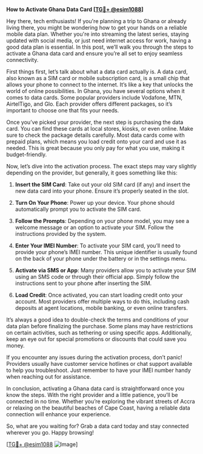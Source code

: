 **How to Activate Ghana Data Card [[TG💪+ @esim1088](https://t.me/s/esim1088)]**

Hey there, tech enthusiasts! If you're planning a trip to Ghana or already living there, you might be wondering how to get your hands on a reliable mobile data plan. Whether you're into streaming the latest series, staying updated with social media, or just need internet access for work, having a good data plan is essential. In this post, we’ll walk you through the steps to activate a Ghana data card and ensure you’re all set to enjoy seamless connectivity.

First things first, let’s talk about what a data card actually is. A data card, also known as a SIM card or mobile subscription card, is a small chip that allows your phone to connect to the internet. It’s like a key that unlocks the world of online possibilities. In Ghana, you have several options when it comes to data cards. Some popular providers include Vodafone, MTN, AirtelTigo, and Glo. Each provider offers different packages, so it’s important to choose one that fits your needs.

Once you’ve picked your provider, the next step is purchasing the data card. You can find these cards at local stores, kiosks, or even online. Make sure to check the package details carefully. Most data cards come with prepaid plans, which means you load credit onto your card and use it as needed. This is great because you only pay for what you use, making it budget-friendly.

Now, let’s dive into the activation process. The exact steps may vary slightly depending on the provider, but generally, it goes something like this:

1. **Insert the SIM Card**: Take out your old SIM card (if any) and insert the new data card into your phone. Ensure it’s properly seated in the slot.

2. **Turn On Your Phone**: Power up your device. Your phone should automatically prompt you to activate the SIM card.

3. **Follow the Prompts**: Depending on your phone model, you may see a welcome message or an option to activate your SIM. Follow the instructions provided by the system.

4. **Enter Your IMEI Number**: To activate your SIM card, you’ll need to provide your phone’s IMEI number. This unique identifier is usually found on the back of your phone under the battery or in the settings menu.

5. **Activate via SMS or App**: Many providers allow you to activate your SIM using an SMS code or through their official app. Simply follow the instructions sent to your phone after inserting the SIM.

6. **Load Credit**: Once activated, you can start loading credit onto your account. Most providers offer multiple ways to do this, including cash deposits at agent locations, mobile banking, or even online transfers.

It’s always a good idea to double-check the terms and conditions of your data plan before finalizing the purchase. Some plans may have restrictions on certain activities, such as tethering or using specific apps. Additionally, keep an eye out for special promotions or discounts that could save you money.

If you encounter any issues during the activation process, don’t panic! Providers usually have customer service hotlines or chat support available to help you troubleshoot. Just remember to have your IMEI number handy when reaching out for assistance.

In conclusion, activating a Ghana data card is straightforward once you know the steps. With the right provider and a little patience, you’ll be connected in no time. Whether you’re exploring the vibrant streets of Accra or relaxing on the beautiful beaches of Cape Coast, having a reliable data connection will enhance your experience.

So, what are you waiting for? Grab a data card today and stay connected wherever you go. Happy browsing!

[[TG💪+ @esim1088](https://t.me/s/esim1088) ![Image](https://i.postimg.cc/Y0z9fWf4/image.png)]